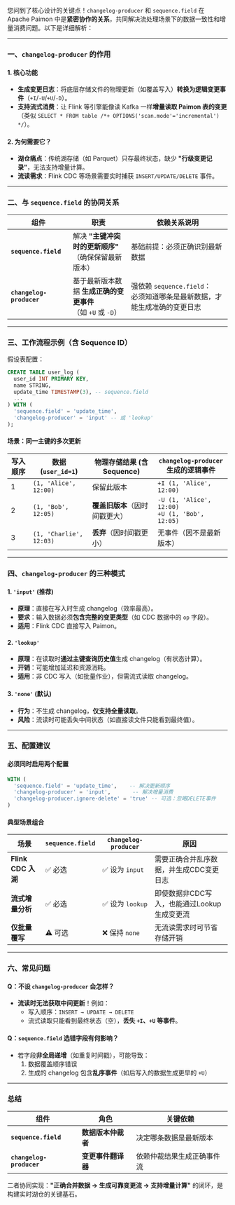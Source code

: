 您问到了核心设计的关键点！`changelog-producer` 和 `sequence.field` 在 Apache Paimon 中是**紧密协作的关系**，共同解决流处理场景下的数据一致性和增量消费问题。以下是详细解析：

---

### 一、`changelog-producer` 的作用
#### 1. **核心功能**
- **生成变更日志**：将底层存储文件的物理更新（如覆盖写入）**转换为逻辑变更事件**（`+I`/`-U`/`+U`/`-D`）。
- **支持流式消费**：让 Flink 等引擎能像读 Kafka 一样**增量读取 Paimon 表的变更**（类似 `SELECT * FROM table /*+ OPTIONS('scan.mode'='incremental') */`）。

#### 2. 为何需要它？
- **湖仓痛点**：传统湖存储（如 Parquet）只存最终状态，缺少 **"行级变更记录"**，无法支持增量计算。
- **流读需求**：Flink CDC 等场景需要实时捕获 `INSERT/UPDATE/DELETE` 事件。

---

### 二、与 `sequence.field` 的协同关系
| 组件                | 职责                                                                 | 依赖关系说明                                                                 |
|---------------------|----------------------------------------------------------------------|------------------------------------------------------------------------------|
| **`sequence.field`** | 解决 **"主键冲突时的更新顺序"**<br>（确保保留最新版本）              | 基础前提：必须正确识别最新数据                                               |
| **`changelog-producer`** | 基于最新版本数据 **生成正确的变更事件**<br>（如 `+U` 或 `-D`）       | 强依赖 `sequence.field`：<br>必须知道哪条是最新数据，才能生成准确的变更日志 |

---

### 三、工作流程示例（含 Sequence ID）
假设表配置：
```sql
CREATE TABLE user_log (
  user_id INT PRIMARY KEY,
  name STRING,
  update_time TIMESTAMP(3), -- sequence.field
  ...
) WITH (
  'sequence.field' = 'update_time',
  'changelog-producer' = 'input' -- 或 'lookup'
);
```

#### 场景：同一主键的多次更新
| 写入顺序 | 数据 (`user_id=1`)         | 物理存储结果 (含 Sequence) | `changelog-producer` 生成的逻辑事件 |
|----------|-----------------------------|---------------------------|-------------------------------------|
| 1        | `(1, 'Alice', 12:00)`       | 保留此版本                | `+I (1, 'Alice', 12:00)`            |
| 2        | `(1, 'Bob', 12:05)`         | **覆盖旧版本**（因时间戳更大） | `-U (1, 'Alice', 12:00)`<br>`+U (1, 'Bob', 12:05)` |
| 3        | `(1, 'Charlie', 12:03)`     | **丢弃**（因时间戳更小）   | 无事件（因不是最新版本）             |

---

### 四、`changelog-producer` 的三种模式
#### 1. `'input'` (**推荐**)
- **原理**：直接在写入时生成 changelog（效率最高）。
- **要求**：输入数据必须**包含完整的变更类型**（如 CDC 数据中的 `op` 字段）。
- **适用**：Flink CDC 直接写入 Paimon。

#### 2. `'lookup'`
- **原理**：在读取时**通过主键查询历史值**生成 changelog（有状态计算）。
- **开销**：可能增加延迟和资源消耗。
- **适用**：非 CDC 写入（如批量作业），但需流式读取 changelog。

#### 3. `'none'` (默认)
- **行为**：不生成 changelog，**仅支持全量读取**。
- **风险**：流读时可能丢失中间状态（如直接读文件只能看到最终值）。

---

### 五、配置建议
#### 必须同时启用两个配置
```sql
WITH (
  'sequence.field' = 'update_time',    -- 解决更新顺序
  'changelog-producer' = 'input',       -- 解决增量消费
  'changelog-producer.ignore-delete' = 'true' -- 可选：忽略DELETE事件
)
```

#### 典型场景组合
| 场景                     | `sequence.field` | `changelog-producer` | 原因                                                                 |
|--------------------------|------------------|----------------------|----------------------------------------------------------------------|
| **Flink CDC 入湖**       | ✅ 必选           | ✅ 设为 `input`      | 需要正确合并乱序数据，并生成CDC变更日志                              |
| **流式增量分析**         | ✅ 必选           | ✅ 设为 `lookup`     | 即使数据非CDC写入，也能通过Lookup生成变更流                          |
| **仅批量覆写**           | ⚠️ 可选          | ❌ 保持 `none`       | 无流读需求时可节省存储开销                                           |

---

### 六、常见问题
#### Q：不设 `changelog-producer` 会怎样？
- **流读时无法获取中间更新**！例如：
    - 写入顺序：`INSERT → UPDATE → DELETE`
    - 流式读取只能看到最终状态（空），**丢失 `+I`、`+U` 等事件**。

#### Q：`sequence.field` 选错字段有何影响？
- 若字段**非全局递增**（如重复时间戳），可能导致：
    1. 数据覆盖顺序错误
    2. 生成的 changelog 包含**乱序事件**（如后写入的数据生成更早的 `+U`）

---

### 总结
| 组件                | 角色                          | 关键依赖                  |
|---------------------|-------------------------------|---------------------------|
| **`sequence.field`** | **数据版本仲裁者**            | 决定哪条数据是最新版本     |
| **`changelog-producer`** | **变更事件翻译器**          | 依赖仲裁结果生成正确事件流 |

二者协同实现：**"正确合并数据 → 生成可靠变更流 → 支持增量计算"** 的闭环，是构建实时湖仓的关键基石。